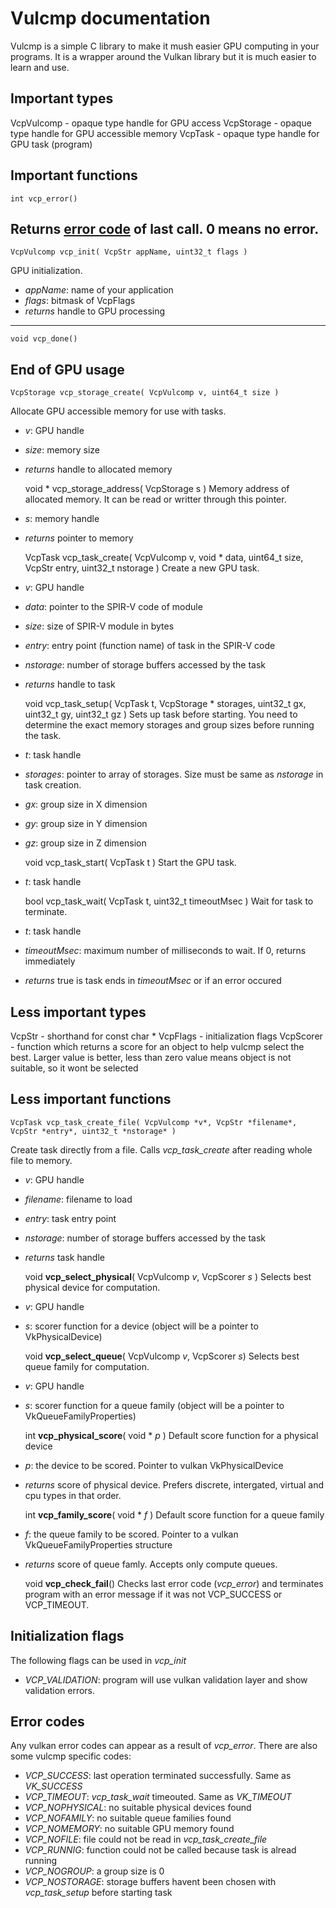 # Vulcmp documentation

Vulcmp is a simple C library to make it mush easier GPU computing in your programs. 
It is a wrapper around the Vulkan library but it is much easier to learn and use.

## Important types

VcpVulcomp - opaque type handle for GPU access
VcpStorage - opaque type handle for GPU accessible memory
VcpTask - opaque type handle for GPU task (program)

## Important functions

    int vcp_error()
Returns [error code](error-codes) of last call. 0 means no error.
---
    VcpVulcomp vcp_init( VcpStr appName, uint32_t flags )
GPU initialization.
- *appName*: name of your application
- *flags*: bitmask of VcpFlags
- *returns* handle to GPU processing
---
    void vcp_done()
End of GPU usage
---
    VcpStorage vcp_storage_create( VcpVulcomp v, uint64_t size )
Allocate GPU accessible memory for use with tasks.
- *v*: GPU handle
- *size*: memory size
- *returns* handle to allocated memory

    void * vcp_storage_address( VcpStorage s )
Memory address of allocated memory. It can be read or writter through this pointer.
- *s*: memory handle
- *returns* pointer to memory

    VcpTask vcp_task_create( VcpVulcomp v, void * data, uint64_t size, VcpStr entry, uint32_t nstorage )
Create a new GPU task.
- *v*: GPU handle
- *data*: pointer to the SPIR-V code of module
- *size*: size of SPIR-V module in bytes
- *entry*: entry point (function name) of task in the SPIR-V code
- *nstorage*: number of storage buffers accessed by the task
- *returns* handle to task

    void vcp_task_setup( VcpTask t, VcpStorage * storages, uint32_t gx, uint32_t gy, uint32_t gz )
Sets up task before starting. You need to determine the exact memory storages and group sizes before running the task.
- *t*: task handle
- *storages*: pointer to array of storages. Size must be same as *nstorage* in task creation.
- *gx*: group size in X dimension
- *gy*: group size in Y dimension
- *gz*: group size in Z dimension

    void vcp_task_start( VcpTask t )
Start the GPU task.
- *t*: task handle

    bool vcp_task_wait( VcpTask t, uint32_t timeoutMsec )
Wait for task to terminate.
- *t*: task handle
- *timeoutMsec*: maximum number of milliseconds to wait. If 0, returns immediately
- *returns* true is task ends in *timeoutMsec* or if an error occured

## Less important types

VcpStr - shorthand for const char *
VcpFlags - initialization flags
VcpScorer - function which returns a score for an object to help vulcmp select the best. Larger value is better, less than zero value means object is not suitable, so it wont be selected

## Less important functions

    VcpTask vcp_task_create_file( VcpVulcomp *v*, VcpStr *filename*, VcpStr *entry*, uint32_t *nstorage* )
Create task directly from a file. Calls *vcp_task_create* after reading whole file to memory.
- *v*: GPU handle
- *filename*: filename to load
- *entry*: task entry point
- *nstorage*: number of storage buffers accessed by the task
- *returns* task handle

    void **vcp_select_physical**( VcpVulcomp *v*, VcpScorer *s* )
Selects best physical device for computation.
- *v*: GPU handle
- *s*: scorer function for a device (object will be a pointer to VkPhysicalDevice)

    void **vcp_select_queue**( VcpVulcomp *v*, VcpScorer *s*)
Selects best queue family for computation.
- *v*: GPU handle
- *s*: scorer function for a queue family (object will be a pointer to VkQueueFamilyProperties)

    int **vcp_physical_score**( void * *p* )
Default score function for a physical device
- *p*: the device to be scored. Pointer to vulkan VkPhysicalDevice
- *returns* score of physical device. Prefers discrete, intergated, virtual and cpu types in that order.

    int **vcp_family_score**( void * *f* )
Default score function for a queue family
- *f*: the queue family to be scored. Pointer to a vulkan VkQueueFamilyProperties structure
- *returns* score of queue famly. Accepts only compute queues.

    void **vcp_check_fail**()
Checks last error code (*vcp_error*) and terminates program with an error message if it was not VCP_SUCCESS or VCP_TIMEOUT.

## Initialization flags

The following flags can be used in *vcp_init*

- *VCP_VALIDATION*: program will use vulkan validation layer and show validation errors.

## Error codes

Any vulkan error codes can appear as a result of *vcp_error*. There are also some vulcmp specific codes:

- *VCP_SUCCESS*: last operation terminated successfully. Same as *VK_SUCCESS*
- *VCP_TIMEOUT*: *vcp_task_wait* timeouted. Same as *VK_TIMEOUT*
- *VCP_NOPHYSICAL*: no suitable physical devices found
- *VCP_NOFAMILY*: no suitable queue families found
- *VCP_NOMEMORY*: no suitable GPU memory found
- *VCP_NOFILE*: file could not be read in *vcp_task_create_file*
- *VCP_RUNNIG*: function could not be called because task is alread running
- *VCP_NOGROUP*: a group size is 0
- *VCP_NOSTORAGE*: storage buffers havent been chosen with *vcp_task_setup* before starting task



